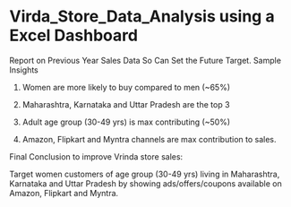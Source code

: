 # Virda_Store_Data_Analysis using a Excel Dashboard
Report on Previous Year Sales Data So Can Set the Future Target.
Sample Insights

1. Women are more likely to buy compared to men (~65%)

2. Maharashtra, Karnataka and Uttar Pradesh are the top 3

3. Adult age group (30-49 yrs) is max contributing (~50%)

4. Amazon, Flipkart and Myntra channels are max contribution to sales.

Final Conclusion to improve Vrinda store sales:

Target women customers of age group (30-49 yrs) living in Maharashtra, 
Karnataka and Uttar Pradesh by showing ads/offers/coupons available on Amazon, Flipkart and Myntra.
